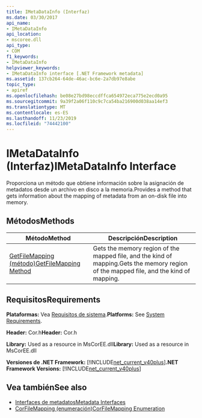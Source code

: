 ```yaml
---
title: IMetaDataInfo (Interfaz)
ms.date: 03/30/2017
api_name:
- IMetaDataInfo
api_location:
- mscoree.dll
api_type:
- COM
f1_keywords:
- IMetaDataInfo
helpviewer_keywords:
- IMetaDataInfo interface [.NET Framework metadata]
ms.assetid: 137cb264-64de-46ac-bc6e-2a7db97e8abe
topic_type:
- apiref
ms.openlocfilehash: be08e27bd98eccdffca654972eca775e2ecd0a95
ms.sourcegitcommit: 9a39f2a06f110c9c7ca54ba216900d038aa14ef3
ms.translationtype: MT
ms.contentlocale: es-ES
ms.lasthandoff: 11/23/2019
ms.locfileid: "74442100"
---
```

# <a name="imetadatainfo-interface"></a><span data-ttu-id="db99b-102">IMetaDataInfo (Interfaz)</span><span class="sxs-lookup"><span data-stu-id="db99b-102">IMetaDataInfo Interface</span></span>
<span data-ttu-id="db99b-103">Proporciona un método que obtiene información sobre la asignación de metadatos desde un archivo en disco a la memoria.</span><span class="sxs-lookup"><span data-stu-id="db99b-103">Provides a method that gets information about the mapping of metadata from an on-disk file into memory.</span></span>  
  
## <a name="methods"></a><span data-ttu-id="db99b-104">Métodos</span><span class="sxs-lookup"><span data-stu-id="db99b-104">Methods</span></span>  
  
|<span data-ttu-id="db99b-105">Método</span><span class="sxs-lookup"><span data-stu-id="db99b-105">Method</span></span>|<span data-ttu-id="db99b-106">Descripción</span><span class="sxs-lookup"><span data-stu-id="db99b-106">Description</span></span>|  
|------------|-----------------|  
|[<span data-ttu-id="db99b-107">GetFileMapping (método)</span><span class="sxs-lookup"><span data-stu-id="db99b-107">GetFileMapping Method</span></span>](../../../../docs/framework/unmanaged-api/metadata/imetadatainfo-getfilemapping-method.md)|<span data-ttu-id="db99b-108">Gets the memory region of the mapped file, and the kind of mapping.</span><span class="sxs-lookup"><span data-stu-id="db99b-108">Gets the memory region of the mapped file, and the kind of mapping.</span></span>|  
  
## <a name="requirements"></a><span data-ttu-id="db99b-109">Requisitos</span><span class="sxs-lookup"><span data-stu-id="db99b-109">Requirements</span></span>  
 <span data-ttu-id="db99b-110">**Plataformas:** Vea [Requisitos de sistema](../../../../docs/framework/get-started/system-requirements.md).</span><span class="sxs-lookup"><span data-stu-id="db99b-110">**Platforms:** See [System Requirements](../../../../docs/framework/get-started/system-requirements.md).</span></span>  
  
 <span data-ttu-id="db99b-111">**Header:** Cor.h</span><span class="sxs-lookup"><span data-stu-id="db99b-111">**Header:** Cor.h</span></span>  
  
 <span data-ttu-id="db99b-112">**Library:** Used as a resource in MsCorEE.dll</span><span class="sxs-lookup"><span data-stu-id="db99b-112">**Library:** Used as a resource in MsCorEE.dll</span></span>  
  
 <span data-ttu-id="db99b-113">**Versiones de .NET Framework:** [!INCLUDE[net_current_v40plus](../../../../includes/net-current-v40plus-md.md)]</span><span class="sxs-lookup"><span data-stu-id="db99b-113">**.NET Framework Versions:** [!INCLUDE[net_current_v40plus](../../../../includes/net-current-v40plus-md.md)]</span></span>  
  
## <a name="see-also"></a><span data-ttu-id="db99b-114">Vea también</span><span class="sxs-lookup"><span data-stu-id="db99b-114">See also</span></span>

- [<span data-ttu-id="db99b-115">Interfaces de metadatos</span><span class="sxs-lookup"><span data-stu-id="db99b-115">Metadata Interfaces</span></span>](../../../../docs/framework/unmanaged-api/metadata/metadata-interfaces.md)
- [<span data-ttu-id="db99b-116">CorFileMapping (enumeración)</span><span class="sxs-lookup"><span data-stu-id="db99b-116">CorFileMapping Enumeration</span></span>](../../../../docs/framework/unmanaged-api/metadata/corfilemapping-enumeration.md)
